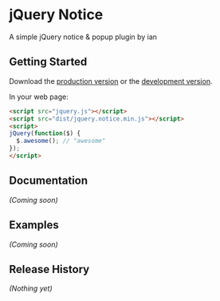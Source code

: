 # jQuery Notice

A simple jQuery notice & popup plugin by ian

## Getting Started
Download the [production version][min] or the [development version][max].

[min]: https://raw.github.com/zhiyan/jquery.notice/master/dist/jquery.notice.min.js
[max]: https://raw.github.com/zhiyan/jquery.notice/master/dist/jquery.notice.js

In your web page:

```html
<script src="jquery.js"></script>
<script src="dist/jquery.notice.min.js"></script>
<script>
jQuery(function($) {
  $.awesome(); // "awesome"
});
</script>
```

## Documentation
_(Coming soon)_

## Examples
_(Coming soon)_

## Release History
_(Nothing yet)_
